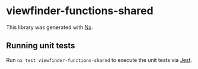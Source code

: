 # viewfinder-functions-shared

This library was generated with [Nx](https://nx.dev).

## Running unit tests

Run `nx test viewfinder-functions-shared` to execute the unit tests via [Jest](https://jestjs.io).
